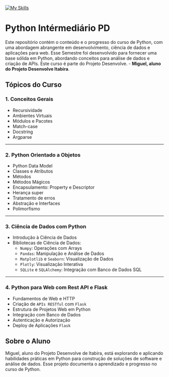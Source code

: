 
[![My Skills](https://skillicons.dev/icons?i=py)](https://skillicons.dev) 
# Python Intérmediário PD

Este repositório contém o conteúdo e o progresso do curso de Python, com uma abordagem abrangente em desenvolvimento, ciência de dados e aplicações para web. Esse Semestre foi desenvolvido para fornecer uma base sólida em Python, abordando conceitos para análise de dados e criação de APIs. Este curso é parte do Projeto Desenvolve. - **Miguel, aluno do Projeto Desenvolve Itabira**.



## Tópicos do Curso

### 1. Conceitos Gerais
- Recursividade
- Ambientes Virtuais
- Módulos e Pacotes
- Match-case
- Docstring
- Argparse
---

### 2. Python Orientado a Objetos
- Python Data Model
- Classes e Atributos
- Métodos
- Métodos Mágicos
- Encapsulamento: Property e Descriptor
- Herança super
- Tratamento de erros
- Abstração e Interfaces
- Polimorfismo
---
### 3. Ciência de Dados com Python
- Introdução à Ciência de Dados
- Bibliotecas de Ciência de Dados:
  - `Numpy`: Operações com Arrays
  - `Pandas`: Manipulação e Análise de Dados
  - `Matplotlib` e `Seaborn`: Visualização de Dados
  - `Plotly`: Visualização Interativa
  - `SQLite` e `SQLAlchemy`: Integração com Banco de Dados SQL
---
### 4. Python para Web com Rest API e Flask
- Fundamentos de Web e HTTP
- Criação de `APIs RESTful` com `Flask`
- Estrutura de Projetos Web em Python
- Integração com Banco de Dados
- Autenticação e Autorização
- Deploy de Aplicações `Flask`

## Sobre o Aluno
Miguel, aluno do Projeto Desenvolve de Itabira, está explorando e aplicando habilidades práticas em Python para construção de soluções de software e análise de dados. Esse projeto documenta o aprendizado e progresso no curso de Python.
